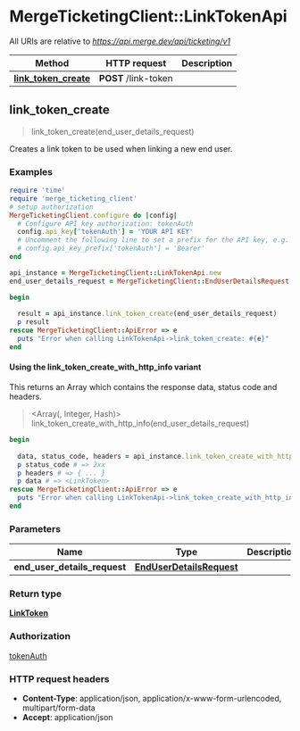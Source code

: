 # MergeTicketingClient::LinkTokenApi

All URIs are relative to *https://api.merge.dev/api/ticketing/v1*

| Method | HTTP request | Description |
| ------ | ------------ | ----------- |
| [**link_token_create**](LinkTokenApi.md#link_token_create) | **POST** /link-token |  |


## link_token_create

> <LinkToken> link_token_create(end_user_details_request)



Creates a link token to be used when linking a new end user.

### Examples

```ruby
require 'time'
require 'merge_ticketing_client'
# setup authorization
MergeTicketingClient.configure do |config|
  # Configure API key authorization: tokenAuth
  config.api_key['tokenAuth'] = 'YOUR API KEY'
  # Uncomment the following line to set a prefix for the API key, e.g. 'Bearer' (defaults to nil)
  # config.api_key_prefix['tokenAuth'] = 'Bearer'
end

api_instance = MergeTicketingClient::LinkTokenApi.new
end_user_details_request = MergeTicketingClient::EndUserDetailsRequest.new({end_user_email_address: 'end_user_email_address_example', end_user_organization_name: 'end_user_organization_name_example', end_user_origin_id: 'end_user_origin_id_example', categories: [MergeTicketingClient::CategoriesEnum::HRIS]}) # EndUserDetailsRequest | 

begin
  
  result = api_instance.link_token_create(end_user_details_request)
  p result
rescue MergeTicketingClient::ApiError => e
  puts "Error when calling LinkTokenApi->link_token_create: #{e}"
end
```

#### Using the link_token_create_with_http_info variant

This returns an Array which contains the response data, status code and headers.

> <Array(<LinkToken>, Integer, Hash)> link_token_create_with_http_info(end_user_details_request)

```ruby
begin
  
  data, status_code, headers = api_instance.link_token_create_with_http_info(end_user_details_request)
  p status_code # => 2xx
  p headers # => { ... }
  p data # => <LinkToken>
rescue MergeTicketingClient::ApiError => e
  puts "Error when calling LinkTokenApi->link_token_create_with_http_info: #{e}"
end
```

### Parameters

| Name | Type | Description | Notes |
| ---- | ---- | ----------- | ----- |
| **end_user_details_request** | [**EndUserDetailsRequest**](EndUserDetailsRequest.md) |  |  |

### Return type

[**LinkToken**](LinkToken.md)

### Authorization

[tokenAuth](../README.md#tokenAuth)

### HTTP request headers

- **Content-Type**: application/json, application/x-www-form-urlencoded, multipart/form-data
- **Accept**: application/json

